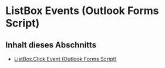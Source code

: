 
# ListBox Events (Outlook Forms Script)

## Inhalt dieses Abschnitts


- [ListBox.Click Event (Outlook Forms Script)](a3b32670-d20c-a5cc-d236-041cbe155779.md)
    
